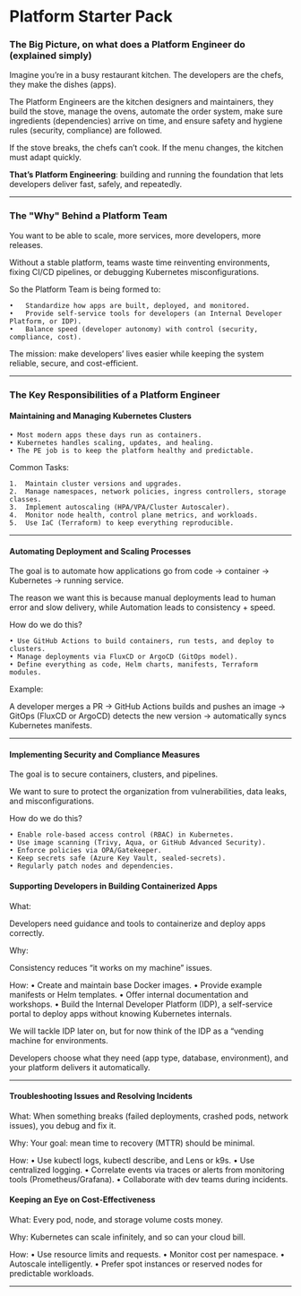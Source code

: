 # Platform Starter Pack

### The Big Picture, on what does a Platform Engineer do (explained simply)

Imagine you’re in a busy restaurant kitchen.
The developers are the chefs, they make the dishes (apps).

The Platform Engineers are the kitchen designers and maintainers, they build the stove, manage the ovens, automate the order system, make sure ingredients (dependencies) arrive on time, and ensure safety and hygiene rules (security, compliance) are followed.

If the stove breaks, the chefs can’t cook.
If the menu changes, the kitchen must adapt quickly.

**That’s Platform Engineering**: building and running the foundation that lets developers deliver fast, safely, and repeatedly.

---

### The "Why" Behind a Platform Team

You want to be able to scale, more services, more developers, more releases.

Without a stable platform, teams waste time reinventing environments, fixing CI/CD pipelines, or debugging Kubernetes misconfigurations.

So the Platform Team is being formed to:

	•	Standardize how apps are built, deployed, and monitored.
	•	Provide self-service tools for developers (an Internal Developer Platform, or IDP).
	•	Balance speed (developer autonomy) with control (security, compliance, cost).

The mission: make developers’ lives easier while keeping the system reliable, secure, and cost-efficient.

---

### The Key Responsibilities of a Platform Engineer

#### Maintaining and Managing Kubernetes Clusters

	• Most modern apps these days run as containers.
	• Kubernetes handles scaling, updates, and healing.
	• The PE job is to keep the platform healthy and predictable.


Common Tasks:

	1.	Maintain cluster versions and upgrades.
	2.	Manage namespaces, network policies, ingress controllers, storage classes.
	3.	Implement autoscaling (HPA/VPA/Cluster Autoscaler).
	4.	Monitor node health, control plane metrics, and workloads.
	5.	Use IaC (Terraform) to keep everything reproducible.

---

#### Automating Deployment and Scaling Processes

The goal is to automate how applications go from code → container → Kubernetes → running service.

The reason we want this is because manual deployments lead to human error and slow delivery, while Automation leads to consistency + speed.

How do we do this?

	• Use GitHub Actions to build containers, run tests, and deploy to clusters.
	• Manage deployments via FluxCD or ArgoCD (GitOps model).
	• Define everything as code, Helm charts, manifests, Terraform modules.

Example:

A developer merges a PR → GitHub Actions builds and pushes an image → GitOps (FluxCD or ArgoCD) detects the new version → automatically syncs Kubernetes manifests.

---

#### Implementing Security and Compliance Measures

The goal is to secure containers, clusters, and pipelines.

We want to sure to protect the organization from vulnerabilities, data leaks, and misconfigurations.

How do we do this?

	• Enable role-based access control (RBAC) in Kubernetes.
	• Use image scanning (Trivy, Aqua, or GitHub Advanced Security).
	• Enforce policies via OPA/Gatekeeper.
	• Keep secrets safe (Azure Key Vault, sealed-secrets).
	• Regularly patch nodes and dependencies.


#### Supporting Developers in Building Containerized Apps

What:

Developers need guidance and tools to containerize and deploy apps correctly.

Why:

Consistency reduces “it works on my machine” issues.

How:
	•	Create and maintain base Docker images.
	•	Provide example manifests or Helm templates.
	•	Offer internal documentation and workshops.
	•	Build the Internal Developer Platform (IDP), a self-service portal to deploy apps without knowing Kubernetes internals.

We will tackle IDP later on, but for now think of the IDP as a “vending machine for environments. 

Developers choose what they need (app type, database, environment), and your platform delivers it automatically.

---

#### Troubleshooting Issues and Resolving Incidents

What:
When something breaks (failed deployments, crashed pods, network issues), you debug and fix it.

Why:
Your goal: mean time to recovery (MTTR) should be minimal.

How:
	•	Use kubectl logs, kubectl describe, and Lens or k9s.
	•	Use centralized logging.
	•	Correlate events via traces or alerts from monitoring tools (Prometheus/Grafana).
	•	Collaborate with dev teams during incidents.

#### Keeping an Eye on Cost-Effectiveness

What:
Every pod, node, and storage volume costs money.

Why:
Kubernetes can scale infinitely, and so can your cloud bill.

How:
	•	Use resource limits and requests.
	•	Monitor cost per namespace.
	•	Autoscale intelligently.
	•	Prefer spot instances or reserved nodes for predictable workloads.

---
